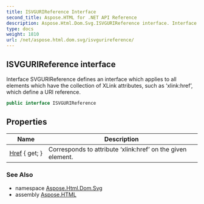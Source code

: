 ```yaml
---
title: ISVGURIReference Interface
second_title: Aspose.HTML for .NET API Reference
description: Aspose.Html.Dom.Svg.ISVGURIReference interface. Interface SVGURIReference defines an interface which applies to all elements which have the collection of XLink attributes such as xlinkhref which define a URI reference
type: docs
weight: 1810
url: /net/aspose.html.dom.svg/isvgurireference/
---
```

## ISVGURIReference interface

Interface SVGURIReference defines an interface which applies to all elements which have the collection of XLink attributes, such as ‘xlink:href’, which define a URI reference.

```csharp
public interface ISVGURIReference
```

## Properties

| Name | Description |
| --- | --- |
| [Href](../../aspose.html.dom.svg/isvgurireference/href/) { get; } | Corresponds to attribute ‘xlink:href’ on the given element. |

### See Also

* namespace [Aspose.Html.Dom.Svg](../../aspose.html.dom.svg/)
* assembly [Aspose.HTML](../../)
